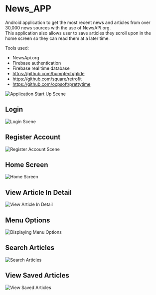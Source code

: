 # News_APP
Android application to get the most recent news and articles from over 30,000 news sources with the use of NewsAPI.org.  
This application also allows user to save articles they scroll upon in the home screen so they can read them at a later time.  

Tools used: 
- NewsApi.org
- Firebase authentication 
- Firebase real time database 
- https://github.com/bumptech/glide
- https://github.com/square/retrofit 
- https://github.com/ocpsoft/prettytime



![Application Start Up Scene](https://raw.githubusercontent.com/alexYamaoka/News_App/master/readme/start_screen.png)


## Login 
![Login Scene](https://raw.githubusercontent.com/alexYamaoka/News_App/master/readme/login_screen.png)


## Register Account
![Register Account Scene](https://raw.githubusercontent.com/alexYamaoka/News_App/master/readme/register_sceen.png)


## Home Screen
![Home Screen](https://raw.githubusercontent.com/alexYamaoka/News_App/master/readme/home_screen.png)

## View Article In Detail
![View Article In Detail](https://raw.githubusercontent.com/alexYamaoka/News_App/master/readme/article_detailed.png)

## Menu Options
![Displaying Menu Options](https://raw.githubusercontent.com/alexYamaoka/News_App/master/readme/menu_options.png)


## Search Articles
![Search Articles](https://raw.githubusercontent.com/alexYamaoka/News_App/master/readme/search_articles.png)


## View Saved Articles
![View Saved Articles](https://raw.githubusercontent.com/alexYamaoka/News_App/master/readme/view_saved.png)
